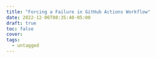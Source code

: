 ```yaml
---
title: "Forcing a Failure in GitHub Actions Workflow"
date: 2022-12-06T08:35:40-05:00
draft: true
toc: false
cover:
tags:
  - untagged
---
```

